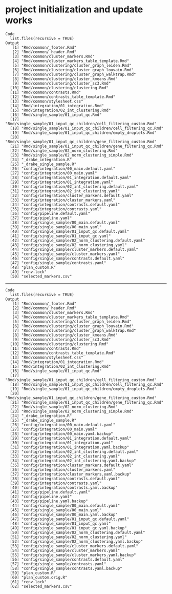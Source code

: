 # project initialization and update works

    Code
      list.files(recursive = TRUE)
    Output
       [1] "Rmd/common/_footer.Rmd"                                          
       [2] "Rmd/common/_header.Rmd"                                          
       [3] "Rmd/common/cluster_markers.Rmd"                                  
       [4] "Rmd/common/cluster_markers_table_template.Rmd"                   
       [5] "Rmd/common/clustering/cluster_graph_leiden.Rmd"                  
       [6] "Rmd/common/clustering/cluster_graph_louvain.Rmd"                 
       [7] "Rmd/common/clustering/cluster_graph_walktrap.Rmd"                
       [8] "Rmd/common/clustering/cluster_kmeans.Rmd"                        
       [9] "Rmd/common/clustering/cluster_sc3.Rmd"                           
      [10] "Rmd/common/clustering/clustering.Rmd"                            
      [11] "Rmd/common/contrasts.Rmd"                                        
      [12] "Rmd/common/contrasts_table_template.Rmd"                         
      [13] "Rmd/common/stylesheet.css"                                       
      [14] "Rmd/integration/01_integration.Rmd"                              
      [15] "Rmd/integration/02_int_clustering.Rmd"                           
      [16] "Rmd/single_sample/01_input_qc.Rmd"                               
      [17] "Rmd/single_sample/01_input_qc_children/cell_filtering_custom.Rmd"
      [18] "Rmd/single_sample/01_input_qc_children/cell_filtering_qc.Rmd"    
      [19] "Rmd/single_sample/01_input_qc_children/empty_droplets.Rmd"       
      [20] "Rmd/single_sample/01_input_qc_children/gene_filtering_custom.Rmd"
      [21] "Rmd/single_sample/01_input_qc_children/gene_filtering_qc.Rmd"    
      [22] "Rmd/single_sample/02_norm_clustering.Rmd"                        
      [23] "Rmd/single_sample/02_norm_clustering_simple.Rmd"                 
      [24] "_drake_integration.R"                                            
      [25] "_drake_single_sample.R"                                          
      [26] "config/integration/00_main.default.yaml"                         
      [27] "config/integration/00_main.yaml"                                 
      [28] "config/integration/01_integration.default.yaml"                  
      [29] "config/integration/01_integration.yaml"                          
      [30] "config/integration/02_int_clustering.default.yaml"               
      [31] "config/integration/02_int_clustering.yaml"                       
      [32] "config/integration/cluster_markers.default.yaml"                 
      [33] "config/integration/cluster_markers.yaml"                         
      [34] "config/integration/contrasts.default.yaml"                       
      [35] "config/integration/contrasts.yaml"                               
      [36] "config/pipeline.default.yaml"                                    
      [37] "config/pipeline.yaml"                                            
      [38] "config/single_sample/00_main.default.yaml"                       
      [39] "config/single_sample/00_main.yaml"                               
      [40] "config/single_sample/01_input_qc.default.yaml"                   
      [41] "config/single_sample/01_input_qc.yaml"                           
      [42] "config/single_sample/02_norm_clustering.default.yaml"            
      [43] "config/single_sample/02_norm_clustering.yaml"                    
      [44] "config/single_sample/cluster_markers.default.yaml"               
      [45] "config/single_sample/cluster_markers.yaml"                       
      [46] "config/single_sample/contrasts.default.yaml"                     
      [47] "config/single_sample/contrasts.yaml"                             
      [48] "plan_custom.R"                                                   
      [49] "renv.lock"                                                       
      [50] "selected_markers.csv"                                            

---

    Code
      list.files(recursive = TRUE)
    Output
       [1] "Rmd/common/_footer.Rmd"                                          
       [2] "Rmd/common/_header.Rmd"                                          
       [3] "Rmd/common/cluster_markers.Rmd"                                  
       [4] "Rmd/common/cluster_markers_table_template.Rmd"                   
       [5] "Rmd/common/clustering/cluster_graph_leiden.Rmd"                  
       [6] "Rmd/common/clustering/cluster_graph_louvain.Rmd"                 
       [7] "Rmd/common/clustering/cluster_graph_walktrap.Rmd"                
       [8] "Rmd/common/clustering/cluster_kmeans.Rmd"                        
       [9] "Rmd/common/clustering/cluster_sc3.Rmd"                           
      [10] "Rmd/common/clustering/clustering.Rmd"                            
      [11] "Rmd/common/contrasts.Rmd"                                        
      [12] "Rmd/common/contrasts_table_template.Rmd"                         
      [13] "Rmd/common/stylesheet.css"                                       
      [14] "Rmd/integration/01_integration.Rmd"                              
      [15] "Rmd/integration/02_int_clustering.Rmd"                           
      [16] "Rmd/single_sample/01_input_qc.Rmd"                               
      [17] "Rmd/single_sample/01_input_qc_children/cell_filtering_custom.Rmd"
      [18] "Rmd/single_sample/01_input_qc_children/cell_filtering_qc.Rmd"    
      [19] "Rmd/single_sample/01_input_qc_children/empty_droplets.Rmd"       
      [20] "Rmd/single_sample/01_input_qc_children/gene_filtering_custom.Rmd"
      [21] "Rmd/single_sample/01_input_qc_children/gene_filtering_qc.Rmd"    
      [22] "Rmd/single_sample/02_norm_clustering.Rmd"                        
      [23] "Rmd/single_sample/02_norm_clustering_simple.Rmd"                 
      [24] "_drake_integration.R"                                            
      [25] "_drake_single_sample.R"                                          
      [26] "config/integration/00_main.default.yaml"                         
      [27] "config/integration/00_main.yaml"                                 
      [28] "config/integration/00_main.yaml.backup"                          
      [29] "config/integration/01_integration.default.yaml"                  
      [30] "config/integration/01_integration.yaml"                          
      [31] "config/integration/01_integration.yaml.backup"                   
      [32] "config/integration/02_int_clustering.default.yaml"               
      [33] "config/integration/02_int_clustering.yaml"                       
      [34] "config/integration/02_int_clustering.yaml.backup"                
      [35] "config/integration/cluster_markers.default.yaml"                 
      [36] "config/integration/cluster_markers.yaml"                         
      [37] "config/integration/cluster_markers.yaml.backup"                  
      [38] "config/integration/contrasts.default.yaml"                       
      [39] "config/integration/contrasts.yaml"                               
      [40] "config/integration/contrasts.yaml.backup"                        
      [41] "config/pipeline.default.yaml"                                    
      [42] "config/pipeline.yaml"                                            
      [43] "config/pipeline.yaml.backup"                                     
      [44] "config/single_sample/00_main.default.yaml"                       
      [45] "config/single_sample/00_main.yaml"                               
      [46] "config/single_sample/00_main.yaml.backup"                        
      [47] "config/single_sample/01_input_qc.default.yaml"                   
      [48] "config/single_sample/01_input_qc.yaml"                           
      [49] "config/single_sample/01_input_qc.yaml.backup"                    
      [50] "config/single_sample/02_norm_clustering.default.yaml"            
      [51] "config/single_sample/02_norm_clustering.yaml"                    
      [52] "config/single_sample/02_norm_clustering.yaml.backup"             
      [53] "config/single_sample/cluster_markers.default.yaml"               
      [54] "config/single_sample/cluster_markers.yaml"                       
      [55] "config/single_sample/cluster_markers.yaml.backup"                
      [56] "config/single_sample/contrasts.default.yaml"                     
      [57] "config/single_sample/contrasts.yaml"                             
      [58] "config/single_sample/contrasts.yaml.backup"                      
      [59] "plan_custom.R"                                                   
      [60] "plan_custom.orig.R"                                              
      [61] "renv.lock"                                                       
      [62] "selected_markers.csv"                                            
